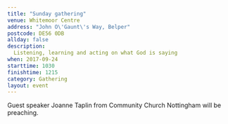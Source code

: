 ```yaml
---
title: "Sunday gathering"
venue: Whitemoor Centre
address: "John O\'Gaunt\'s Way, Belper"
postcode: DE56 0DB
allday: false
description: 
  Listening, learning and acting on what God is saying
when: 2017-09-24
starttime: 1030
finishtime: 1215
category: Gathering
layout: event
---
```

Guest speaker Joanne Taplin from Community Church Nottingham will be preaching.
